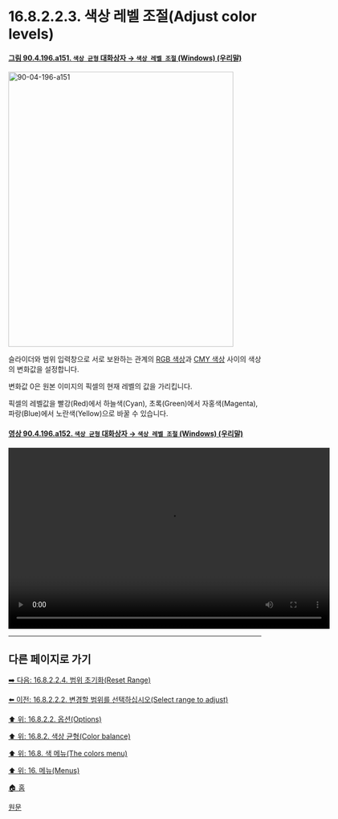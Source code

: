 # 16.8.2.2.3. 색상 레벨 조절(Adjust color levels)

<a id="90-04-196-a151"></a>

#### [그림 90.4.196.a151. `색상 균형` 대화상자 → `색상 레벨 조절` (Windows) (우리말)](./90-04-0196-color_balance.md#90-04-196-a151)
<img width="448" height="547" alt="90-04-196-a151" src="https://github.com/user-attachments/assets/156ee26c-2a9d-4abc-bd69-9fdfbce34277" />

슬라이더와 범위 입력창으로 서로 보완하는 관계의 [RGB 색상](./19-glossaryx-color_mode_rgb.md)과 [CMY 색상](./19-glossaryx-color_model_cmyk.md) 사이의 색상의 변화값을 설정합니다.

변화값 0은 원본 이미지의 픽셀의 현재 레벨의 값을 가리킵니다.

픽셀의 레벨값을 빨강(Red)에서 하늘색(Cyan), 초록(Green)에서 자홍색(Magenta), 파랑(Blue)에서 노란색(Yellow)으로 바꿀 수 있습니다.

<a id="90-04-196-a152"></a>

#### [영상 90.4.196.a152. `색상 균형` 대화상자 → `색상 레벨 조절` (Windows) (우리말)](./90-04-0196-color_balance.md#90-04-196-a152)
<video controls="controls" width="640" height="360" src="https://github.com/user-attachments/assets/f25ee531-5481-41a2-ba83-516f27ba0300"></video>

***

## 다른 페이지로 가기

[➡️ 다음: 16.8.2.2.4. 범위 초기화(Reset Range)](./16-08-02-02-04-reset_range.md)

[⬅️ 이전: 16.8.2.2.2. 변경할 범위를 선택하십시오(Select range to adjust)](./16-08-02-02-02-select_range_to_adjust.md)

[⬆️ 위: 16.8.2.2. 옵션(Options)](./16-08-02-02-00-options.md)

[⬆️ 위: 16.8.2. 색상 균형(Color balance)](./16-08-02-00-color-balance.md)

[⬆️ 위: 16.8. 색 메뉴(The colors menu)](./16-08-00-the-colors-menu.md)

[⬆️ 위: 16. 메뉴(Menus)](./16-00-menus.md)

[🏠 홈](./00-home.md)

[원문](https://docs.gimp.org/2.10/ko/gimp-tool-color-balance.html#idm30602)